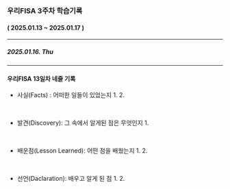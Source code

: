 ### 우리FISA 3주차 학습기록
#### ( 2025.01.13 ~ 2025.01.17 )
***
##### 2025.01.16. Thu


***
#### 우리FISA 13일차 네줄 기록

- 사실(Facts) : 어떠한 일들이 있었는지
    1. 
    2. 

<br>

- 발견(Discovery): 그 속에서 알게된 점은 무엇인지
    1. 

<br>

- 배운점(Lesson Learned): 어떤 점을 배웠는지
    1. 
    2. 
    
<br>

- 선언(Daclaration): 배우고 알게 된 점
    1. 
    2. 
